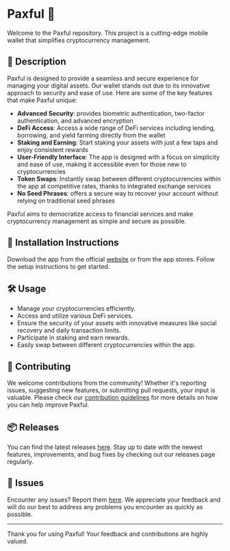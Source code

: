 
# Paxful 🚀

Welcome to the Paxful repository. This project is a cutting-edge mobile wallet that simplifies cryptocurrency management.

## 📜 Description

Paxful is designed to provide a seamless and secure experience for managing your digital assets. Our wallet stands out due to its innovative approach to security and ease of use. Here are some of the key features that make Paxful unique:

- **Advanced Security**: provides biometric authentication, two-factor authentication, and advanced encryption
- **DeFi Access**: Access a wide range of DeFi services including lending, borrowing, and yield farming directly from the wallet
- **Staking and Earning**: Start staking your assets with just a few taps and enjoy consistent rewards
- **User-Friendly Interface**: The app is designed with a focus on simplicity and ease of use, making it accessible even for those new to cryptocurrencies
- **Token Swaps**: Instantly swap between different cryptocurrencies within the app at competitive rates, thanks to integrated exchange services
- **No Seed Phrases**: offers a secure way to recover your account without relying on traditional seed phrases

Paxful aims to democratize access to financial services and make cryptocurrency management as simple and secure as possible.

## 🚀 Installation Instructions

Download the app from the official [website](https://www.example.com) or from the app stores. Follow the setup instructions to get started.

## 🛠️ Usage

- Manage your cryptocurrencies efficiently.
- Access and utilize various DeFi services.
- Ensure the security of your assets with innovative measures like social recovery and daily transaction limits.
- Participate in staking and earn rewards.
- Easily swap between different cryptocurrencies within the app.

## 🤝 Contributing

We welcome contributions from the community! Whether it's reporting issues, suggesting new features, or submitting pull requests, your input is valuable. Please check our [contribution guidelines](../../contributing) for more details on how you can help improve Paxful.

## 📦 Releases

You can find the latest releases [here](../../releases). Stay up to date with the newest features, improvements, and bug fixes by checking out our releases page regularly.

## 🐛 Issues

Encounter any issues? Report them [here](../../issues). We appreciate your feedback and will do our best to address any problems you encounter as quickly as possible.

---

Thank you for using Paxful! Your feedback and contributions are highly valued.
